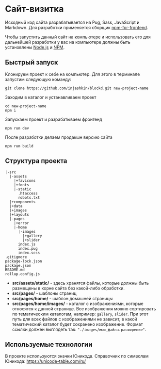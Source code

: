 # Сайт-визитка

Исходный код сайта разрабатывается на Pug, Sass, JavaScript и Markdown. Для разработки применяется сборщик [npm-for-frontend](https://github.com/injashkin/npm-for-frontend).

Чтобы запустить данный сайт на компьютере и использовать его для дальнейшей разработки у вас на компьютере должны быть установлены [Node.js](https://nodejs.org/) и [NPM](https://npmjs.com/).

## Быстрый запуск

Клонируем проект к себе на компьютер. Для этого в терминале запустим следующую команду:

```shell
git clone https://github.com/injashkin/blockd.git new-project-name
```

Заходим в каталог и устанавливаем проект

```shell
cd new-project-name
npm i
```

Запускаем проект и разрабатываем фронтенд

```shell
npm run dev
```

После разработки делаем продакшн версию сайта

```shell
npm run build
```

## Структура проекта

```
|-src
  |-assets
    |+favicons
    |+fonts
    |-static
      .htaccess
      robots.txt
  |+components
  |+data
  |+images
  |+layouts
  |-pages
    |+error
    |-home
      |-images
        |+gallery
        |+slider
      index.js
      index.pug
      index.scss
.gitignore
package-lock.json
package.json
README.md
rollup.config.js
```

- **src/assets/static/** - здесь хранятся файлы, которые должны быть размещены в корне сайта без какой-либо обработки.
- **src/pages/** - шаблоны страниц
- **src/pages/home/** - шаблон домашней страницы
- **src/pages/home/images/** - каталог с изображениями, которые относятся к данной странице. Все изображения можно сортировать по тематическим каталогам, например: `gallery`, `slider`. При этот путь для всех файлов с изображениями не зависит, в какой тематический каталог будет сохранено изображение. Формат ссылки должен выглядеть так: `"./images/имя_файла.расширение"`.

## Используемые технологии

В проекте используются значки Юникода. Справочник по символам Юникода: https://unicode-table.com/ru/
